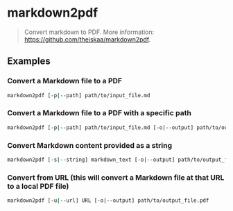 # markdown2pdf

> Convert markdown to PDF. More information: <https://github.com/theiskaa/markdown2pdf>.

## Examples

### Convert a Markdown file to a PDF

```bash
markdown2pdf [-p|--path] path/to/input_file.md
```

### Convert a Markdown file to a PDF with a specific path

```bash
markdown2pdf [-p|--path] path/to/input_file.md [-o|--output] path/to/output_file.pdf
```

### Convert Markdown content provided as a string

```bash
markdown2pdf [-s|--string] markdown_text [-o|--output] path/to/output_file.pdf
```

### Convert from URL (this will convert a Markdown file at that URL to a local PDF file)

```bash
markdown2pdf [-u|--url] URL [-o|--output] path/to/output_file.pdf
```
